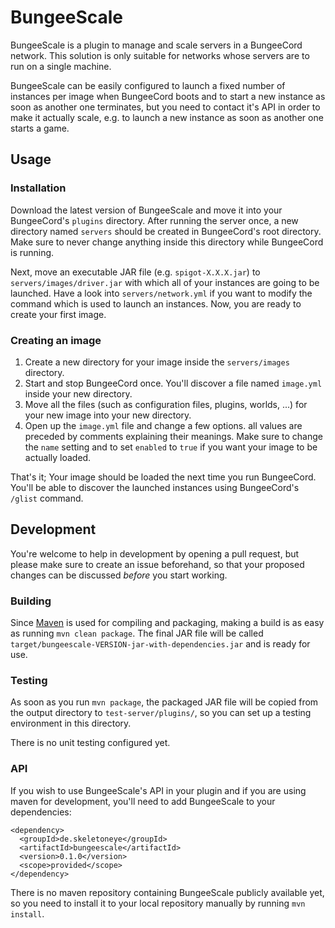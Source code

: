 # BungeeScale
BungeeScale is a plugin to manage and scale servers in a BungeeCord network. This solution is only suitable for networks whose servers are to run on a single machine.

BungeeScale can be easily configured to launch a fixed number of instances per image when BungeeCord boots and to start a new instance as soon as another one terminates, but you need to contact it's API in order to make it actually scale, e.g. to launch a new instance as soon as another one starts a game.

## Usage

### Installation
Download the latest version of BungeeScale and move it into your BungeeCord's `plugins` directory. After running the server once, a new directory named `servers` should be created in BungeeCord's root directory. Make sure to never change anything inside this directory while BungeeCord is running.

Next, move an executable JAR file (e.g. `spigot-X.X.X.jar`) to `servers/images/driver.jar` with which all of your instances are going to be launched. Have a look into `servers/network.yml` if you want to modify the command which is used to launch an instances. Now, you are ready to create your first image.

### Creating an image
1. Create a new directory for your image inside the `servers/images` directory.
1. Start and stop BungeeCord once. You'll discover a file named `image.yml` inside your new directory.
1. Move all the files (such as configuration files, plugins, worlds, ...) for your new image into your new directory.
1. Open up the `image.yml` file and change a few options. all values are preceded by comments explaining their meanings. Make sure to change the `name` setting and to set `enabled` to `true` if you want your image to be actually loaded.

That's it; Your image should be loaded the next time you run BungeeCord. You'll be able to discover the launched instances using BungeeCord's `/glist` command.

## Development
You're welcome to help in development by opening a pull request, but please make sure to create an issue beforehand, so that your proposed changes can be discussed *before* you start working.

### Building
Since [Maven](https://maven.apache.org) is used for compiling and packaging, making a build is as easy as running `mvn clean package`. The final JAR file will be called `target/bungeescale-VERSION-jar-with-dependencies.jar` and is ready for use.

### Testing
As soon as you run `mvn package`, the packaged JAR file will be copied from the output directory to `test-server/plugins/`, so you can set up a testing environment in this directory.

There is no unit testing configured yet.

### API
If you wish to use BungeeScale's API in your plugin and if you are using maven for development, you'll need to add BungeeScale to your dependencies:

```
<dependency>
  <groupId>de.skeletoneye</groupId>
  <artifactId>bungeescale</artifactId>
  <version>0.1.0</version>
  <scope>provided</scope>
</dependency>
```

There is no maven repository containing BungeeScale publicly available yet, so you need to install it to your local repository manually by running `mvn install`.
